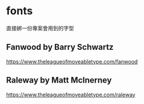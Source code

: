 # fonts
直接綁一份專案會用到的字型

## Fanwood by Barry Schwartz
https://www.theleagueofmoveabletype.com/fanwood

## Raleway by Matt McInerney
https://www.theleagueofmoveabletype.com/raleway
